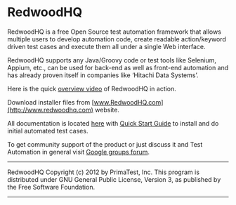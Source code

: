 RedwoodHQ
=======

RedwoodHQ is a free Open Source test automation framework that allows multiple users to develop automation code, create readable action/keyword driven test cases and execute them all under a single Web interface.

RedwoodHQ supports any Java/Groovy code or test tools like Selenium, Appium, etc., can be used for back-end as well as front-end automation and has already proven itself in companies like ‘Hitachi Data Systems’.

Here is the quick [overview video](https://www.youtube.com/watch?v=I0LfqUWI8Zg) of RedwoodHQ in action.

Download installer files from [www.RedwoodHQ.com](http://www.redwoodhq.com) website.

All documentation is located [here](http://www.manula.com/manuals/primatest/redwoodhq/2.0/en/topic/redwoodhq-overview) with [Quick Start Guide](http://www.manula.com/manuals/primatest/redwoodhq/2.0/en/topic/quick-start-guide) to install and do initial automated test cases.

To get community support of the product or just discuss it and Test Automation in general visit [Google groups forum](https://groups.google.com/forum/#!forum/primatest-automation).

------------------------------------------------------------------------

RedwoodHQ Copyright (c) 2012 by PrimaTest, Inc. This program is distributed under GNU General Public License, Version 3, as published by the Free Software Foundation.

------------------------------------------------------------------------


